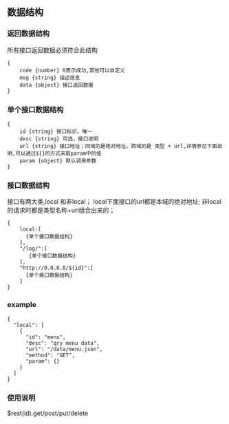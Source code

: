 ## 数据结构
### 返回数据结构
所有接口返回数据必须符合此结构
```
{
    code {number} 0表示成功,其他可以自定义
    msg {string} 描述信息
    data {object} 接口返回数据
}
```
### 单个接口数据结构
```
{
    id {string} 接口标识，唯一
    desc {string} 可选，接口说明
    url {string} 接口地址；同域的是绝对地址，跨域的是 类型 + url,详情参见下面说明,可以通过${}的方式来取param中的值
    param {object} 默认调用参数
}
```
### 接口数据结构
接口有两大类,local 和非local；
local下面接口的url都是本域的绝对地址;
非local的请求时都是类型名称+url组合出来的；
```
{
    local:[
      {单个接口数据结构}
    ],
    "/log/":[
       {单个接口数据结构}
    ],
    "http://0.0.0.0/${id}":[
      {单个接口数据结构}
    ]
}
```

### example
```
{
  "local": [
    {
      "id": "menu",
      "desc": "qry menu data",
      "url": "/data/menu.json",
      "method": "GET",
      "param": {}
    }
  ]
}
```

### 使用说明
$rest(id).get/post/put/delete
